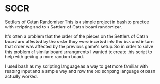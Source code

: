 # SOCR
Settlers of Catan Randomiser
This is a simple project in bash to practice with scripting and to a Settlers of Catan board randomizer.

It's often a problem that the order of the pieces on the Settlers of Catan board are affected by the order they
were inserted into the box and in turn that order was affected by the previous game's setup. So in order to 
solve this problem of similar board arrangments I wanted to create this script to help with getting a more 
random board.

I used bash as my scripting language as a way to get more familiar with reading input and a simple way and how 
the old scripting language of bash actually worked.

